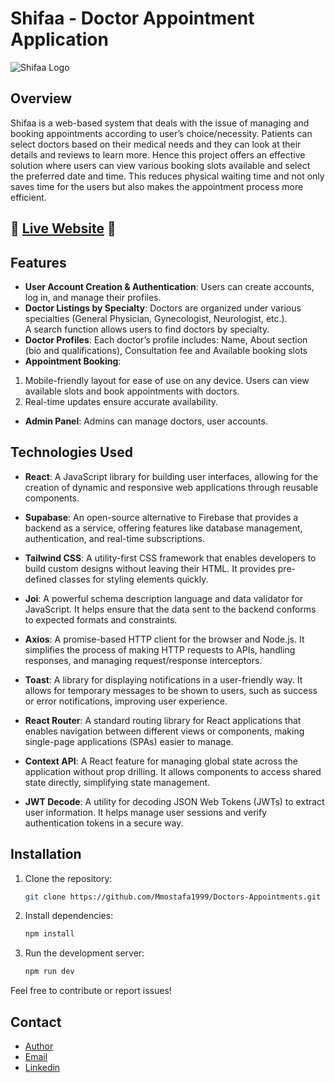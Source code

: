 # Shifaa - Doctor Appointment Application

![Shifaa Logo](https://shifaa.vercel.app/logo.png) 

## Overview

Shifaa is a web-based system that deals with the issue of managing and booking appointments according to user’s choice/necessity. Patients can select doctors based on their medical needs and they can look at their details and reviews to learn more. Hence this project offers an effective solution where users can view various booking slots available and select the preferred date and time. This reduces            physical waiting time and not only saves time for the users but also makes the appointment process more efficient.

## 🌟 [Live Website](https://todo-list-jet-five-39.vercel.app/) 🌟

## Features

- **User Account Creation & Authentication**: Users can create accounts, log in, and manage their profiles.
- **Doctor Listings by Specialty**: Doctors are organized under various specialties (General Physician, Gynecologist, 
Neurologist, etc.). <br />
A search function allows users to find doctors by specialty.
- **Doctor Profiles**: Each doctor’s profile includes: Name, About section (bio and qualifications), Consultation fee and Available booking slots
- **Appointment Booking**:
1. Mobile-friendly layout for ease of use on any device.
Users can view available slots and book appointments with doctors.
2. Real-time updates ensure accurate availability.
- **Admin Panel**: Admins can manage doctors, user accounts.

## Technologies Used
- **React**: A JavaScript library for building user interfaces, allowing for the creation of dynamic and responsive web applications through reusable components.

- **Supabase**: An open-source alternative to Firebase that provides a backend as a service, offering features like database management, authentication, and real-time subscriptions.

- **Tailwind CSS**: A utility-first CSS framework that enables developers to build custom designs without leaving their HTML. It provides pre-defined classes for styling elements quickly.

- **Joi**: A powerful schema description language and data validator for JavaScript. It helps ensure that the data sent to the backend conforms to expected formats and constraints.

- **Axios**: A promise-based HTTP client for the browser and Node.js. It simplifies the process of making HTTP requests to APIs, handling responses, and managing request/response interceptors.

- **Toast**: A library for displaying notifications in a user-friendly way. It allows for temporary messages to be shown to users, such as success or error notifications, improving user experience.

- **React Router**: A standard routing library for React applications that enables navigation between different views or components, making single-page applications (SPAs) easier to manage.

- **Context API**: A React feature for managing global state across the application without prop drilling. It allows components to access shared state directly, simplifying state management.

- **JWT Decode**: A utility for decoding JSON Web Tokens (JWTs) to extract user information. It helps manage user sessions and verify authentication tokens in a secure way.


## Installation

1. Clone the repository:
   ```bash
   git clone https://github.com/Mmostafa1999/Doctors-Appointments.git

2. Install dependencies:
   ```bash
   npm install

3. Run the development server:
   ```bash
   npm run dev

Feel free to contribute or report issues!
   
## Contact
- [Author](https://github.com/Mmostafa1999)
- [Email](mahmoud.mostafa4467@gmail.com)
- [Linkedin](https://www.linkedin.com/in/mahmoud-mustafa-642434188/)
